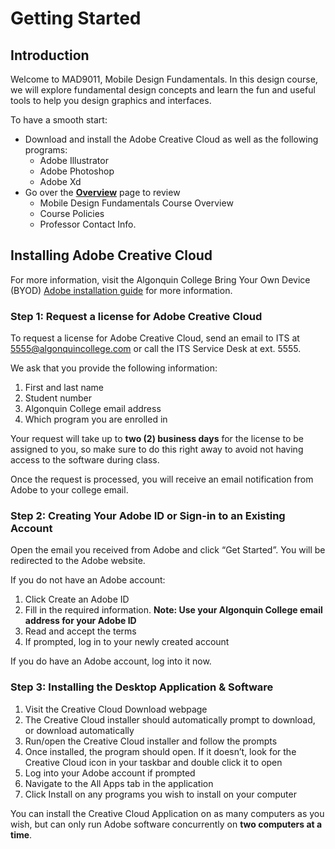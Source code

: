# Getting Started

## Introduction

Welcome to MAD9011, Mobile Design Fundamentals. In this design course, we will explore fundamental design concepts and learn the fun and useful tools to help you design graphics and interfaces.

To have a smooth start:

- Download and install the Adobe Creative Cloud as well as the following programs:
  - Adobe Illustrator
  - Adobe Photoshop
  - Adobe Xd
- Go over the [**Overview**](../../overview/) page to review
  - Mobile Design Fundamentals Course Overview
  - Course Policies
  - Professor Contact Info.

## Installing Adobe Creative Cloud

For more information, visit the Algonquin College Bring Your Own Device (BYOD) [Adobe installation guide](https://www.algonquincollege.com/byod/adobe/) for more information.

### Step 1: Request a license for Adobe Creative Cloud

To request a license for Adobe Creative Cloud, send an email to ITS at [5555@algonquincollege.com](mailto:5555@algonquincollege.com) or call the ITS Service Desk at ext. 5555.

We ask that you provide the following information:

1. First and last name
2. Student number
3. Algonquin College email address
4. Which program you are enrolled in

Your request will take up to **two (2) business days** for the license to be assigned to you, so make sure to do this right away to avoid not having access to the software during class.

Once the request is processed, you will receive an email notification from Adobe to your college email.

### Step 2: Creating Your Adobe ID or Sign-in to an Existing Account

Open the email you received from Adobe and click “Get Started”. You will be redirected to the Adobe website.

If you do not have an Adobe account:

1. Click Create an Adobe ID
2. Fill in the required information. **Note: Use your Algonquin College email address for your Adobe ID**
3. Read and accept the terms
4. If prompted, log in to your newly created account

If you do have an Adobe account, log into it now.

### Step 3: Installing the Desktop Application & Software

1. Visit the Creative Cloud Download webpage
2. The Creative Cloud installer should automatically prompt to download, or download automatically
3. Run/open the Creative Cloud installer and follow the prompts
4. Once installed, the program should open.
   If it doesn’t, look for the Creative Cloud icon in your taskbar and double click it to open
5. Log into your Adobe account if prompted
6. Navigate to the All Apps tab in the application
7. Click Install on any programs you wish to install on your computer

You can install the Creative Cloud Application on as many computers as you wish, but can only run Adobe software concurrently on **two computers at a time**.
